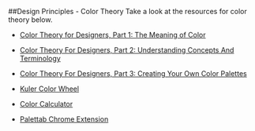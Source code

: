 

##Design Principles - Color Theory
Take a look at the resources for color theory below.

+ [Color Theory for Designers, Part 1: The Meaning of Color
](http://www.smashingmagazine.com/2010/01/28/color-theory-for-designers-part-1-the-meaning-of-color/)

+ [Color Theory For Designers, Part 2: Understanding Concepts And Terminology](http://www.smashingmagazine.com/2010/02/02/color-theory-for-designers-part-2-understanding-concepts-and-terminology/)

+ [Color Theory For Designers, Part 3: Creating Your Own Color Palettes](http://www.smashingmagazine.com/2010/02/08/color-theory-for-designer-part-3-creating-your-own-color-palettes/)

+ [Kuler Color Wheel](https://color.adobe.com/create/color-wheel/)

+ [Color Calculator](http://www.sessions.edu/color-calculator)

+ [Palettab Chrome Extension](http://palettab.com/)
